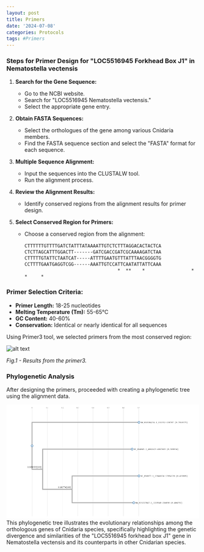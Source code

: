 ```yaml
---
layout: post
title: Primers
date: '2024-07-08'
categories: Protocols
tags: #Primers
---
```

### Steps for Primer Design for "LOC5516945 Forkhead Box J1" in Nematostella vectensis

1. **Search for the Gene Sequence:**
   - Go to the NCBI website.
   - Search for "LOC5516945 Nematostella vectensis."
   - Select the appropriate gene entry.

2. **Obtain FASTA Sequences:**
   - Select the orthologues of the gene among various Cnidaria members.
   - Find the FASTA sequence section and select the "FASTA" format for each sequence.

3. **Multiple Sequence Alignment:**
   - Input the sequences into the CLUSTALW tool.
   - Run the alignment process.

4. **Review the Alignment Results:**
   - Identify conserved regions from the alignment results for primer design.
   
5. **Select Conserved Region for Primers:**
   - Choose a conserved region from the alignment:
     ```plaintext
     CTTTTTTGTTTTGATCTATTTATAAAATTGTCTCTTTAGGACACTACTCA
     CTCTTAGCATTTGGACTT-------GATCGACCGATCGCAAAAGATCTAA
     CTTTTTGTATTCTAATCAT-----ATTTTGAATGTTTATTTAACGGGGTG
     CCTTTTGAATGAGGTCGG------AAATTGTCCATTCAATATTATTCAAA
                                       *  **    *                 * *     *              
     ```

### Primer Selection Criteria:
- **Primer Length:** 18-25 nucleotides
- **Melting Temperature (Tm):** 55-65°C
- **GC Content:** 40-60%
- **Conservation:** Identical or nearly identical for all sequences

Using Primer3 tool, we selected primers from the most conserved region:

![alt text](https://github.com/Valeriia-Berngardt/ValeriiaBerngardt_Notebook/blob/main/images/table2.png)

_Fig.1 - Results from the primer3._

### Phylogenetic Analysis

After designing the primers, proceeded with creating a phylogenetic tree using the alignment data.

![alt text](../images/input.fa.final_tree.nw.png)
This phylogenetic tree illustrates the evolutionary relationships among the orthologous genes of Cnidaria species, specifically highlighting the genetic divergence and similarities of the "LOC5516945 forkhead box J1" gene in Nematostella vectensis and its counterparts in other Cnidarian species.
